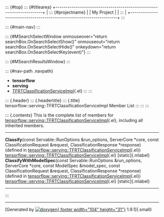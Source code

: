 ::: {#top}
::: {#titlearea}
+-----------------------------------------------------------------------+
| ::: {#projectname}                                                    |
| My Project                                                            |
| :::                                                                   |
+-----------------------------------------------------------------------+
:::

::: {#main-nav}
:::

::: {#MSearchSelectWindow onmouseover="return searchBox.OnSearchSelectShow()" onmouseout="return searchBox.OnSearchSelectHide()" onkeydown="return searchBox.OnSearchSelectKey(event)"}
:::

::: {#MSearchResultsWindow}
:::

::: {#nav-path .navpath}
-   **tensorflow**
-   **serving**
-   [TFRTClassificationServiceImpl](classtensorflow_1_1serving_1_1TFRTClassificationServiceImpl.html){.el}
:::
:::

::: {.header}
::: {.headertitle}
::: {.title}
tensorflow::serving::TFRTClassificationServiceImpl Member List
:::
:::
:::

::: {.contents}
This is the complete list of members for
[tensorflow::serving::TFRTClassificationServiceImpl](classtensorflow_1_1serving_1_1TFRTClassificationServiceImpl.html){.el},
including all inherited members.

  ---------------------------------------------------------------------------------------------------------------------------------------------------------------------------------------------------------------------------------------------------------------------------------------------------------------------------------------- ----------------------------------------------------------------------------------------------------------------------------- -------------------
  **Classify**(const Servable::RunOptions &run\_options, ServerCore \*core, const ClassificationRequest &request, ClassificationResponse \*response) (defined in [tensorflow::serving::TFRTClassificationServiceImpl](classtensorflow_1_1serving_1_1TFRTClassificationServiceImpl.html){.el})                                              [tensorflow::serving::TFRTClassificationServiceImpl](classtensorflow_1_1serving_1_1TFRTClassificationServiceImpl.html){.el}   [static]{.mlabel}
  **ClassifyWithModelSpec**(const Servable::RunOptions &run\_options, ServerCore \*core, const ModelSpec &model\_spec, const ClassificationRequest &request, ClassificationResponse \*response) (defined in [tensorflow::serving::TFRTClassificationServiceImpl](classtensorflow_1_1serving_1_1TFRTClassificationServiceImpl.html){.el})   [tensorflow::serving::TFRTClassificationServiceImpl](classtensorflow_1_1serving_1_1TFRTClassificationServiceImpl.html){.el}   [static]{.mlabel}
  ---------------------------------------------------------------------------------------------------------------------------------------------------------------------------------------------------------------------------------------------------------------------------------------------------------------------------------------- ----------------------------------------------------------------------------------------------------------------------------- -------------------
:::

------------------------------------------------------------------------

[Generated by [![doxygen](doxygen.svg){.footer width="104"
height="31"}](https://www.doxygen.org/index.html) 1.9.1]{.small}
